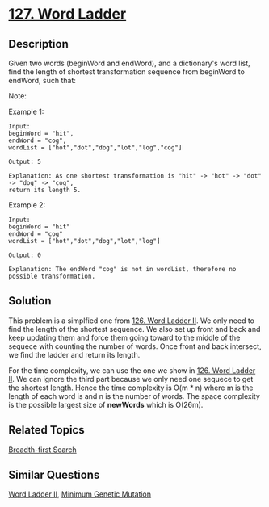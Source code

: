 # [127. Word Ladder](https://leetcode.com/problems/word-ladder)

## Description

Given two words (beginWord and endWord), and a dictionary's word list, find the length of shortest transformation sequence from beginWord to endWord, such that:

Note:

Example 1:

```
Input:
beginWord = "hit",
endWord = "cog",
wordList = ["hot","dot","dog","lot","log","cog"]

Output: 5

Explanation: As one shortest transformation is "hit" -> "hot" -> "dot" -> "dog" -> "cog",
return its length 5.
```

Example 2:

```
Input:
beginWord = "hit"
endWord = "cog"
wordList = ["hot","dot","dog","lot","log"]

Output: 0

Explanation: The endWord "cog" is not in wordList, therefore no possible transformation.
```

## Solution

This problem is a simplfied one from [126. Word Ladder II](https://leetcode.com/problems/word-ladder-ii). We only need to find the length of the shortest sequence. We also set up front and back and keep updating them and force them going toward to the middle of the sequece with counting the number of words. Once front and back intersect, we find the ladder and return its length.

For the time complexity, we can use the one we show in [126. Word Ladder II](https://leetcode.com/problems/word-ladder-ii). We can ignore the third part because we only need one sequece to get the shortest length. Hence the time complexity is O(m * n) where m is the length of each word is and n is the number of words. The space complexity is the possible largest size of **newWords** which is O(26m). 

## Related Topics

[Breadth-first Search](https://leetcode.com/tag/breadth-first-search/) 

## Similar Questions

[Word Ladder II](https://leetcode.com/problems/word-ladder-ii/), [Minimum Genetic Mutation](https://leetcode.com/problems/minimum-genetic-mutation/)
